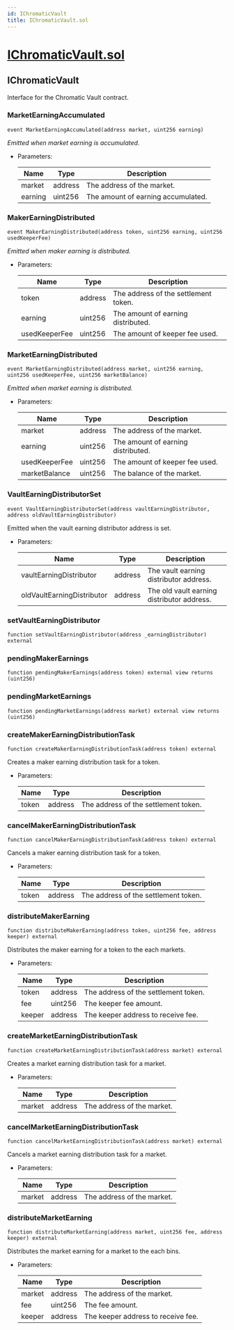 ```yaml
---
id: IChromaticVault
title: IChromaticVault.sol
---
```

# [IChromaticVault.sol](https://github.com/chromatic-protocol/contracts/tree/main/contracts/core/interfaces/IChromaticVault.sol)

## IChromaticVault

Interface for the Chromatic Vault contract.

### MarketEarningAccumulated

```solidity
event MarketEarningAccumulated(address market, uint256 earning)
```

_Emitted when market earning is accumulated._

- Parameters:

  | Name | Type | Description |
  | ---- | ---- | ----------- |
  | market | address | The address of the market. |
  | earning | uint256 | The amount of earning accumulated. |

### MakerEarningDistributed

```solidity
event MakerEarningDistributed(address token, uint256 earning, uint256 usedKeeperFee)
```

_Emitted when maker earning is distributed._

- Parameters:

  | Name | Type | Description |
  | ---- | ---- | ----------- |
  | token | address | The address of the settlement token. |
  | earning | uint256 | The amount of earning distributed. |
  | usedKeeperFee | uint256 | The amount of keeper fee used. |

### MarketEarningDistributed

```solidity
event MarketEarningDistributed(address market, uint256 earning, uint256 usedKeeperFee, uint256 marketBalance)
```

_Emitted when market earning is distributed._

- Parameters:

  | Name | Type | Description |
  | ---- | ---- | ----------- |
  | market | address | The address of the market. |
  | earning | uint256 | The amount of earning distributed. |
  | usedKeeperFee | uint256 | The amount of keeper fee used. |
  | marketBalance | uint256 | The balance of the market. |

### VaultEarningDistributorSet

```solidity
event VaultEarningDistributorSet(address vaultEarningDistributor, address oldVaultEarningDistributor)
```

Emitted when the vault earning distributor address is set.

- Parameters:

  | Name | Type | Description |
  | ---- | ---- | ----------- |
  | vaultEarningDistributor | address | The vault earning distributor address. |
  | oldVaultEarningDistributor | address | The old vault earning distributor address. |

### setVaultEarningDistributor

```solidity
function setVaultEarningDistributor(address _earningDistributor) external
```

### pendingMakerEarnings

```solidity
function pendingMakerEarnings(address token) external view returns (uint256)
```

### pendingMarketEarnings

```solidity
function pendingMarketEarnings(address market) external view returns (uint256)
```

### createMakerEarningDistributionTask

```solidity
function createMakerEarningDistributionTask(address token) external
```

Creates a maker earning distribution task for a token.

- Parameters:

  | Name | Type | Description |
  | ---- | ---- | ----------- |
  | token | address | The address of the settlement token. |

### cancelMakerEarningDistributionTask

```solidity
function cancelMakerEarningDistributionTask(address token) external
```

Cancels a maker earning distribution task for a token.

- Parameters:

  | Name | Type | Description |
  | ---- | ---- | ----------- |
  | token | address | The address of the settlement token. |

### distributeMakerEarning

```solidity
function distributeMakerEarning(address token, uint256 fee, address keeper) external
```

Distributes the maker earning for a token to the each markets.

- Parameters:

  | Name | Type | Description |
  | ---- | ---- | ----------- |
  | token | address | The address of the settlement token. |
  | fee | uint256 | The keeper fee amount. |
  | keeper | address | The keeper address to receive fee. |

### createMarketEarningDistributionTask

```solidity
function createMarketEarningDistributionTask(address market) external
```

Creates a market earning distribution task for a market.

- Parameters:

  | Name | Type | Description |
  | ---- | ---- | ----------- |
  | market | address | The address of the market. |

### cancelMarketEarningDistributionTask

```solidity
function cancelMarketEarningDistributionTask(address market) external
```

Cancels a market earning distribution task for a market.

- Parameters:

  | Name | Type | Description |
  | ---- | ---- | ----------- |
  | market | address | The address of the market. |

### distributeMarketEarning

```solidity
function distributeMarketEarning(address market, uint256 fee, address keeper) external
```

Distributes the market earning for a market to the each bins.

- Parameters:

  | Name | Type | Description |
  | ---- | ---- | ----------- |
  | market | address | The address of the market. |
  | fee | uint256 | The fee amount. |
  | keeper | address | The keeper address to receive fee. |

